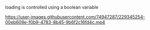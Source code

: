 
loading is controlled using a boolean variable

https://user-images.githubusercontent.com/74947287/229345254-00eb609e-f0b9-4783-8b45-9b6f2c16fd4c.mp4

